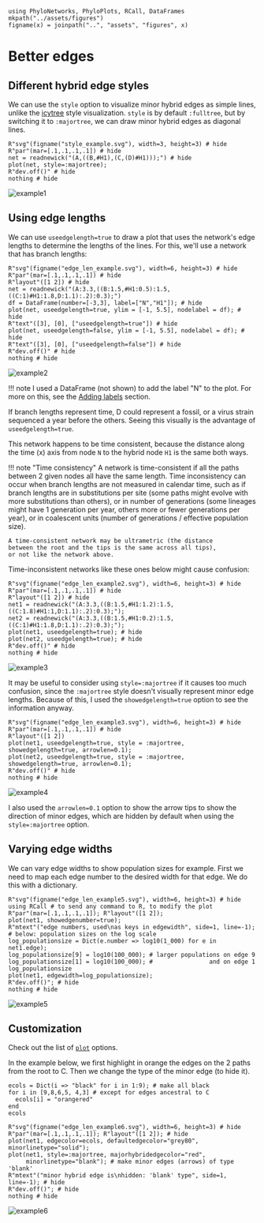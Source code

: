```@setup better_edges
using PhyloNetworks, PhyloPlots, RCall, DataFrames
mkpath("../assets/figures")
figname(x) = joinpath("..", "assets", "figures", x)
```

# Better edges

## Different hybrid edge styles

We can use the `style` option to visualize minor hybrid edges as simple lines,
unlike the [icytree](https://icytree.org/) style visualization. `style` is by default `:fulltree`,
but by switching it to `:majortree`, we can draw minor hybrid edges as diagonal lines.

```@example better_edges
R"svg"(figname("style_example.svg"), width=3, height=3) # hide
R"par"(mar=[.1,.1,.1,.1]) # hide
net = readnewick("(A,((B,#H1),(C,(D)#H1)));") # hide
plot(net, style=:majortree);
R"dev.off()" # hide
nothing # hide
```
![example1](../assets/figures/style_example.svg)

## Using edge lengths

We can use `useedgelength=true` to draw a plot that uses the network's edge lengths to determine the lengths of the
lines. For this, we'll use a network that has branch lengths:

```@example better_edges
R"svg"(figname("edge_len_example.svg"), width=6, height=3) # hide
R"par"(mar=[.1,.1,.1,.1]) # hide
R"layout"([1 2]) # hide
net = readnewick("(A:3.3,((B:1.5,#H1:0.5):1.5,((C:1)#H1:1.8,D:1.1):.2):0.3);")
df = DataFrame(number=[-3,3], label=["N","H1"]); # hide
plot(net, useedgelength=true, ylim = [-1, 5.5], nodelabel = df); # hide
R"text"([3], [0], ["useedgelength=true"]) # hide
plot(net, useedgelength=false, ylim = [-1, 5.5], nodelabel = df); # hide
R"text"([3], [0], ["useedgelength=false"]) # hide
R"dev.off()" # hide
nothing # hide
```
![example2](../assets/figures/edge_len_example.svg)

!!! note
    I used a DataFrame (not shown) to add the label "N" to the plot.
    For more on this, see the [Adding labels](@ref) section.

If branch lengths represent time, D could represent a fossil, or a virus strain sequenced
a year before the others. Seeing this visually is the advantage of `useedgelength=true`.

This network happens to be time consistent, because the distance
along the time (x) axis from node `N` to the hybrid node `H1` is
the same both ways.

!!! note "Time consistency"
    A network is time-consistent if all the paths between 2 given nodes all
    have the same length.
    Time inconsistency can occur when branch lengths are not measured in
    calendar time, such as if branch lengths are in substitutions per site
    (some paths might evolve with more substitutions than others), or in
    number of generations (some lineages might have 1 generation per year,
    others more or fewer generations per year), or in coalescent units
    (number of generations / effective population size).

    A time-consistent network may be ultrametric (the distance
    between the root and the tips is the same across all tips),
    or not like the network above.

Time-inconsistent networks like these ones below might cause confusion:

```@example better_edges
R"svg"(figname("edge_len_example2.svg"), width=6, height=3) # hide
R"par"(mar=[.1,.1,.1,.1]) # hide
R"layout"([1 2]) # hide
net1 = readnewick("(A:3.3,((B:1.5,#H1:1.2):1.5,((C:1.8)#H1:1,D:1.1):.2):0.3);");
net2 = readnewick("(A:3.3,((B:1.5,#H1:0.2):1.5,((C:1)#H1:1.8,D:1.1):.2):0.3);");
plot(net1, useedgelength=true); # hide
plot(net2, useedgelength=true); # hide
R"dev.off()" # hide
nothing # hide
```
![example3](../assets/figures/edge_len_example2.svg)

It may be useful to consider using `style=:majortree` if it causes
too much confusion, since the `:majortree` style doesn't visually represent
minor edge lengths. Because of this, I used the `showedgelength=true` option to
see the information anyway.

```@example better_edges
R"svg"(figname("edge_len_example3.svg"), width=6, height=3) # hide
R"par"(mar=[.1,.1,.1,.1]) # hide
R"layout"([1 2])
plot(net1, useedgelength=true, style = :majortree, showedgelength=true, arrowlen=0.1);
plot(net2, useedgelength=true, style = :majortree, showedgelength=true, arrowlen=0.1);
R"dev.off()" # hide
nothing # hide
```
![example4](../assets/figures/edge_len_example3.svg)

I also used the `arrowlen=0.1` option to show the arrow tips to show the direction of minor edges,
which are hidden by default when using the `style=:majortree` option.

## Varying edge widths

We can vary edge widths to show population sizes for example.
First we need to map each edge number to the desired width for that edge.
We do this with a dictionary.

```@repl better_edges
R"svg"(figname("edge_len_example5.svg"), width=6, height=3) # hide
using RCall # to send any command to R, to modify the plot
R"par"(mar=[.1,.1,.1,.1]); R"layout"([1 2]);
plot(net1, showedgenumber=true);
R"mtext"("edge numbers, used\nas keys in edgewidth", side=1, line=-1);
# below: population sizes on the log scale
log_populationsize = Dict(e.number => log10(1_000) for e in net1.edge);
log_populationsize[9] = log10(100_000); # larger populations on edge 9
log_populationsize[1] = log10(100_000); #                and on edge 1
log_populationsize
plot(net1, edgewidth=log_populationsize);
R"dev.off()"; # hide
nothing # hide
```
![example5](../assets/figures/edge_len_example5.svg)

## Customization

Check out the list of [`plot`](@ref) options.

In the example below,
we first highlight in orange the edges on the 2 paths from the root to C.
Then we change the type of the minor edge (to hide it).

```@repl better_edges
ecols = Dict(i => "black" for i in 1:9); # make all black
for i in [9,8,6,5, 4,3] # except for edges ancestral to C
  ecols[i] = "orangered"
end
ecols
```
```@example better_edges
R"svg"(figname("edge_len_example6.svg"), width=6, height=3) # hide
R"par"(mar=[.1,.1,.1,.1]); R"layout"([1 2]); # hide
plot(net1, edgecolor=ecols, defaultedgecolor="grey80", minorlinetype="solid");
plot(net1, style=:majortree, majorhybridedgecolor="red",
     minorlinetype="blank"); # make minor edges (arrows) of type 'blank'
R"mtext"("minor hybrid edge is\nhidden: 'blank' type", side=1, line=-1); # hide
R"dev.off()"; # hide
nothing # hide
```
![example6](../assets/figures/edge_len_example6.svg)
